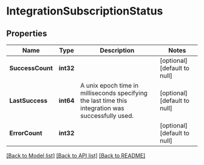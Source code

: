 # IntegrationSubscriptionStatus

## Properties
Name | Type | Description | Notes
------------ | ------------- | ------------- | -------------
**SuccessCount** | **int32** |  | [optional] [default to null]
**LastSuccess** | **int64** | A unix epoch time in milliseconds specifying the last time this integration was successfully used. | [optional] [default to null]
**ErrorCount** | **int32** |  | [optional] [default to null]

[[Back to Model list]](../README.md#documentation-for-models) [[Back to API list]](../README.md#documentation-for-api-endpoints) [[Back to README]](../README.md)


